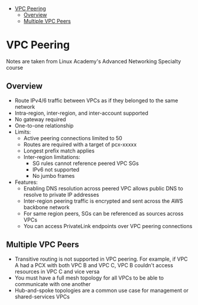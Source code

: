 - [VPC Peering](#vpc-peering)
  - [Overview](#overview)
  - [Multiple VPC Peers](#multiple-vpc-peers)

# VPC Peering
Notes are taken from Linux Academy's Advanced Networking Specialty course

## Overview
* Route IPv4/6 traffic between VPCs as if they belonged to the same network
* Intra-region, inter-region, and inter-account supported
* No gateway required
* One-to-one relationship
* Limits:
  * Active peering connections limited to 50
  * Routes are required with a target of pcx-xxxxx
  * Longest prefix match applies
  * Inter-region limitations:
    * SG rules cannot reference peered VPC SGs
    * IPv6 not supported
    * No jumbo frames
* Features:
  * Enabling DNS resolution across peered VPC allows public DNS to resolve to private IP addresses
  * Inter-region peering traffic is encrypted and sent across the AWS backbone network
  * For same region peers, SGs can be referenced as sources across VPCs
  * You can access PrivateLink endpoints over VPC peering connections

## Multiple VPC Peers
* Transitive routing is not supported in VPC peering. For example, if VPC A had a PCX with both VPC B and VPC C, VPC B couldn't access resources in VPC C and vice versa
* You must have a full mesh topology for all VPCs to be able to communicate with one another
* Hub-and-spoke topologies are a common use case for management or shared-services VPCs

